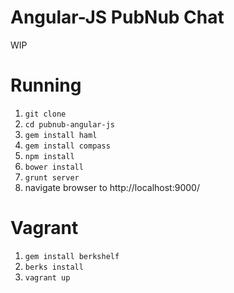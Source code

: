 Angular-JS PubNub Chat
=========================

WIP

# Running

1. `git clone`
1. `cd pubnub-angular-js`
1. `gem install haml`
1. `gem install compass`
1. `npm install`
1. `bower install`
1. `grunt server`
1. navigate browser to http://localhost:9000/

# Vagrant
1. `gem install berkshelf`
1. `berks install`
1. `vagrant up`

